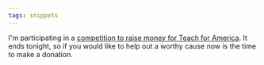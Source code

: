 ```yaml
---
tags: snippets
---
```


I'm participating in a [competition to raise money for Teach for America](http://links.causes.com/s/clJU4G). It ends tonight, so if you would like to help out a worthy cause now is the time to make a donation.

